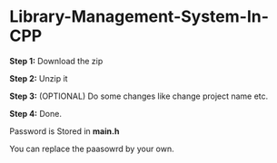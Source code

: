 # Library-Management-System-In-CPP

**Step 1:** Download the zip

**Step 2:** Unzip it

**Step 3:** (OPTIONAL) Do some changes like change project name etc.

**Step 4:** Done.

Password is Stored in **main.h**

You can replace the paasowrd by your own.
